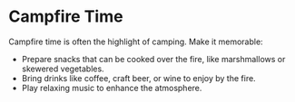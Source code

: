 # Campfire Time

Campfire time is often the highlight of camping. Make it memorable:

- Prepare snacks that can be cooked over the fire, like marshmallows or skewered vegetables.
- Bring drinks like coffee, craft beer, or wine to enjoy by the fire.
- Play relaxing music to enhance the atmosphere.